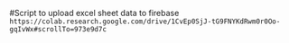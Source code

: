 #Script to upload excel sheet data to firebase
``https://colab.research.google.com/drive/1CvEp0SjJ-tG9FNYKdRwm0r0Oo-gqIvWx#scrollTo=973e9d7c``